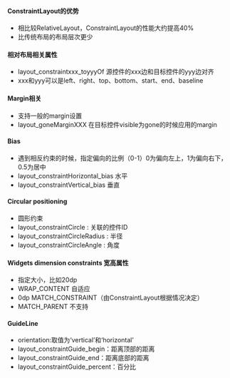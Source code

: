 #### ConstraintLayout的优势
* 相比较RelativeLayout，ConstraintLayout的性能大约提高40%
* 比传统布局的布局层次更少

#### 相对布局相关属性
* layout_constraintxxx_toyyyOf  源控件的xxx边和目标控件的yyy边对齐
* xxx和yyy可以是left、right、top、bottom、start、end、baseline

#### Margin相关
* 支持一般的margin设置
* layout_goneMarginXXX 在目标控件visible为gone的时候应用的margin

#### Bias 
* 遇到相反约束的时候，指定偏向的比例（0-1）0为偏向左上，1为偏向右下，0.5为居中
* layout_constraintHorizontal_bias 水平
* layout_constraintVertical_bias   垂直

#### Circular positioning 
* 圆形约束
* layout_constraintCircle : 关联的控件ID
* layout_constraintCircleRadius : 半径
* layout_constraintCircleAngle : 角度

#### Widgets dimension constraints 宽高属性
* 指定大小，比如20dp
* WRAP_CONTENT 自适应
* 0dp MATCH_CONSTRAINT（由ConstraintLayout根据情况决定）
* MATCH_PARENT 不支持

#### GuideLine
* orientation:取值为‘vertical’和‘horizontal’
* layout_constraintGuide_begin：距离顶部的距离
* layout_constraintGuide_end：距离底部的距离
* layout_constraintGuide_percent：百分比